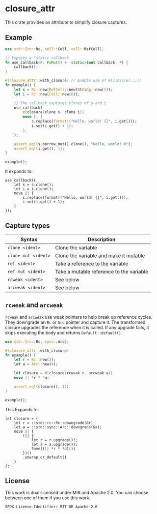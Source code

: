 # closure_attr

This crate provides an attribute to simplify closure captures.

## Example

```rust
use std::{rc::Rc, cell::Cell, cell::RefCell};

// Expects a 'static callback
fn use_callback<F: FnMut() + 'static>(mut callback: F) {
    callback();
}

#[closure_attr::with_closure] // Enable use of #[closure(...)]
fn example() {
    let s = Rc::new(RefCell::new(String::new()));
    let i = Rc::new(Cell::new(0));

    // The callback captures clones of s and i
    use_callback(
        #[closure(clone s, clone i)]
        move || {
            s.replace(format!("Hello, world! {}", i.get()));
            i.set(i.get() + 1);
        },
    );

    assert_eq!(s.borrow_mut().clone(), "Hello, world! 0");
    assert_eq!(i.get(), 1);
}

example();
```

It expands to:

```text
use_callback({
    let s = s.clone();
    let i = i.clone();
    move || {
        s.replace(format!("Hello, world! {}", i.get()));
        i.set(i.get() + 1);
    }
});
```

## Capture types

| Syntax | Description |
| --- | --- |
| `clone <ident>` | Clone the variable |
| `clone mut <ident>` | Clone the variable and make it mutable |
| `ref <ident>` | Take a reference to the variable |
| `ref mut <ident>` | Take a mutable reference to the variable |
| `rcweak <ident>` | See below |
| `arcweak <ident>` | See below |

## `rcweak` and `arcweak`

`rcweak` and `arcweak` use weak pointers to help break up reference cycles.
They downgrade an `Rc` or `Arc` pointer and capture it. The transformed
closure upgrades the reference when it is called. If any upgrade fails, it skips
executing the body and returns `Default::default()`.

```rust
use std::{rc::Rc, sync::Arc};

#[closure_attr::with_closure]
fn example() {
    let r = Rc::new(3);
    let a = Arc::new(4);

    let closure = #[closure(rcweak r, arcweak a)]
    move || *r * *a;

    assert_eq!(closure(), 12);
}

example();
```

This Expands to:

```text
let closure = {
    let r = ::std::rc::Rc::downgrade(&r);
    let a = ::std::sync::Arc::downgrade(&a);
    move || {
        (|| {
            let r = r.upgrade()?;
            let a = a.upgrade()?;
            Some((|| *r * *a)())
        })()
        .unwrap_or_default()
    }
};
```

## License

This work is dual-licensed under MIR and Apache 2.0.
You can choose between one of them if you use this work.

`SPDX-License-Identifier: MIT OR Apache-2.0`
